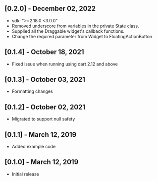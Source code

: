 
## [0.2.0] - December 02, 2022
* sdk: ">=2.18.0 <3.0.0"
* Removed underscore from variables in the private State class.
* Supplied all the Draggable widget's callback functions.
* Change the required parameter from Widget to FloatingActionButton

## [0.1.4] - October 18, 2021
* Fixed issue when running using dart 2.12  and above

## [0.1.3] - October 03, 2021
* Formatting changes

## [0.1.2] - October 02, 2021
* Migrated to support null safety

## [0.1.1] - March 12, 2019
* Added example code

## [0.1.0] - March 12, 2019
* Initial release